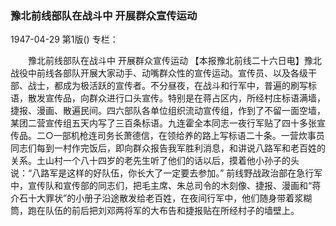 ### 豫北前线部队在战斗中  开展群众宣传运动

1947-04-29
第1版()
专栏：

　　豫北前线部队在战斗中
    开展群众宣传运动
    【本报豫北前线二十六日电】豫北战役中前线各部队开展大家动手、动嘴群众性的宣传运动。宣传员、以及各级干部、战士，都成为极活跃的宣传者。不分昼夜，在战斗和行军中，普遍的刷写标语，散发宣传品，向群众进行口头宣传。特别是在蒋占区内，所经村庄标语满墙，捷报、漫画、散遍民间。四六部队各单位组织流动宣传组，作到了不留一面空墙，某团二营宣传组五天内写了三百条标语。九连霍全本同志一夜行军贴了四十多张宣传品。二○一部机枪连司务长萧德信，在领给养的路上写标语二十条。一营炊事员同志们每到一村作完饭后，即向群众报告我军胜利消息，和讲说八路军和老百姓的关系。土山村一个八十四岁的老先生听了他们的话以后，摸着他小孙子的头说：“八路军是这样的好队伍，你长大了一定要去参加。”
    前线野战政治部在急行军中，宣传队和宣传部的同志们，把毛主席、朱总司令的木刻像、捷报、漫画和“蒋介石十大罪状”的小册子沿途散发给老百姓，在夜间行军中，他们随身带着浆糊筒，跑在队伍的前后把刘邓两将军的大布告和捷报贴在所经村子的墙壁上。
